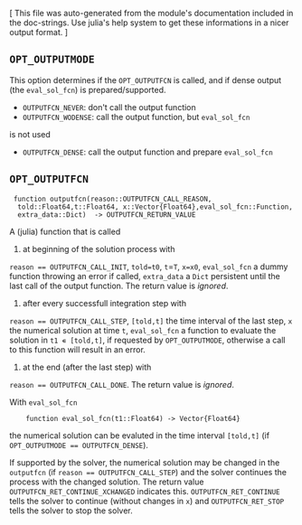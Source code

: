 [ This file was auto-generated from the module's documentation included in the doc-strings. Use julia's help system to get these informations in a nicer output format. ]

## `OPT_OUTPUTMODE`

This option determines if the `OPT_OUTPUTFCN` is called, and if dense output (the `eval_sol_fcn`) is prepared/supported.

  * `OUTPUTFCN_NEVER`: don't call the output function
  * `OUTPUTFCN_WODENSE`: call the output function, but `eval_sol_fcn`

is not used

  * `OUTPUTFCN_DENSE`: call the output function and prepare `eval_sol_fcn`

## `OPT_OUTPUTFCN`

```
 function outputfcn(reason::OUTPUTFCN_CALL_REASON,
  told::Float64,t::Float64, x::Vector{Float64},eval_sol_fcn::Function,
  extra_data::Dict)  -> OUTPUTFCN_RETURN_VALUE
```

A (julia) function that is called 

1. at beginning of the solution process with

`reason == OUTPUTFCN_CALL_INIT`, `told=t0`, `t`=`T`, `x=x0`, `eval_sol_fcn` a dummy function throwing an error if called, `extra_data` a `Dict` persistent until the last call of the output  function. The return value is *ignored*.

1. after every successfull integration step with

`reason == OUTPUTFCN_CALL_STEP`, `[told,t]` the time interval of the last step, `x` the numerical solution at time `t`, `eval_sol_fcn` a function to evaluate the solution in `t1 ∊ [told,t]`, if requested by `OPT_OUTPUTMODE`, otherwise a call to this function will result in an error.

1. at the end (after the last step) with

`reason == OUTPUTFCN_CALL_DONE`. The return value is *ignored*.

With `eval_sol_fcn`

```
    function eval_sol_fcn(t1::Float64) -> Vector{Float64}
```

the numerical solution can be evaluted in the time interval `[told,t]` (if `OPT_OUTPUTMODE == OUTPUTFCN_DENSE`).

If supported by the solver, the numerical solution may be changed in the `outputfcn` (if `reason == OUTPUTFCN_CALL_STEP`) and the solver continues the process with the changed solution. The return value `OUTPUTFCN_RET_CONTINUE_XCHANGED` indicates  this. `OUTPUTFCN_RET_CONTINUE` tells the solver to continue (without changes in `x`) and `OUTPUTFCN_RET_STOP` tells the solver to stop the solver.



